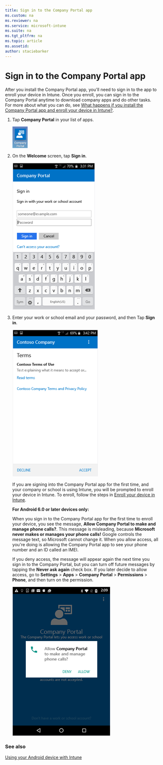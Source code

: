 ```yaml
---
title: Sign in to the Company Portal app
ms.custom: na
ms.reviewer: na
ms.service: microsoft-intune
ms.suite: na
ms.tgt_pltfrm: na
ms.topic: article
ms.assetid:
author: staciebarker
---
```


# Sign in to the Company Portal app

After you install the Company Portal app, you'll need to sign in to the app to enroll your device in Intune. Once you enroll, you can  sign in to the Company Portal anytime to download company apps and do other tasks. For more about what you can do, see [What happens if you install the Company Portal app and enroll your device in Intune?](what-happens-if-you-install-the-company-portal-app-and-enroll-your-device-in-intune-android.md).

1.  Tap **Company Portal** in your list of apps.

    ![android-company-portal-icon](./media/and-enroll-1-cp-find-CP-app.png)

2.  On the **Welcome** screen, tap **Sign in**.

    ![android-company-portal-sign-in](./media/and-enroll-2-cp-sign-in.png)

3.  Enter your work or school email and your password, and then Tap **Sign in**.

    ![android-company-portal-terms](./media/and-enroll-3-accept-terms.png)

    If you are signing into the Company Portal app for the first time, and your company or school is using Intune, you will be prompted to enroll your device in Intune. To enroll, follow the steps in [Enroll your device in Intune](enroll-your-device-in-Intune-android.md).

    **For Android 6.0 or later devices only:**

    When you sign in to the Company Portal app for the first time to enroll your device, you see the message, **Allow Company Portal to make and manage phone calls?**. This message is misleading, because **Microsoft never makes or manages your phone calls!** Google controls the message text, so Microsoft cannot change it.  When you allow access, all you're doing is allowing the Company Portal app to see your phone number and an ID called an IMEI.

    If you deny access, the message will appear again the next time you sign in to the Company Portal, but you can turn off future messages by tapping the **Never ask again** check box.  If you later decide to allow access, go to **Settings** &gt; **Apps** &gt; **Company Portal** &gt; **Permissions** &gt; **Phone**, and then turn on the permission.

    ![](./media/andr-allow-phone-access.png)


### See also
[Using your Android device with Intune](using-your-android-device-with-intune.md)